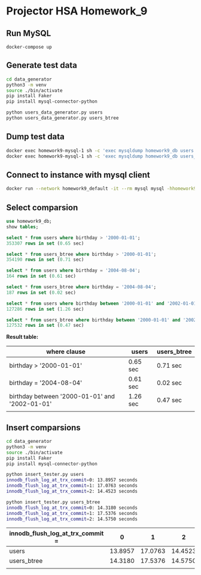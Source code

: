 # Projector HSA Homework_9

## Run MySQL
```
docker-compose up
```

## Generate test data

```sh
cd data_generator
python3 -m venv
source ./bin/activate
pip install Faker
pip install mysql-connector-python

python users_data_generator.py users
python users_data_generator.py users_btree
```

## Dump test data
```sh
docker exec homework9-mysql-1 sh -c 'exec mysqldump homework9_db users -uroot -p"password"' > ./sql/users-dump.sql
docker exec homework9-mysql-1 sh -c 'exec mysqldump homework9_db users_btree -uroot -p"password"' > ./sql/users_btree-dump.sql
```

## Connect to instance with mysql client
```sh
docker run --network homework9_default -it --rm mysql mysql -hhomework9-mysql-1 -uroot -ppassword
```

## Select comparsion

```sql
use homework9_db;
show tables;

select * from users where birthday > '2000-01-01';
353307 rows in set (0.65 sec)

select * from users_btree where birthday > '2000-01-01';
354190 rows in set (0.71 sec)

select * from users where birthday = '2004-08-04';
164 rows in set (0.61 sec)

select * from users_btree where birthday = '2004-08-04';
187 rows in set (0.02 sec)

select * from users where birthday between '2000-01-01' and '2002-01-01';
127286 rows in set (1.26 sec)

select * from users_btree where birthday between '2000-01-01' and '2002-01-01';
127532 rows in set (0.47 sec)
```

**Result table:**

| where clause                                   | users    | users_btree |
| ---------------------------------------------- | -------- | ----------- |
| birthday > '2000-01-01'                        | 0.65 sec | 0.71 sec    |
| birthday = '2004-08-04'                        | 0.61 sec | 0.02 sec    |
| birthday between '2000-01-01' and '2002-01-01' | 1.26 sec | 0.47 sec    |
|                                                |          |             |

## Insert comparsions

```sh
cd data_generator
python3 -m venv
source ./bin/activate
pip install Faker
pip install mysql-connector-python

python insert_tester.py users
innodb_flush_log_at_trx_commit=0: 13.8957 seconds
innodb_flush_log_at_trx_commit=1: 17.0763 seconds
innodb_flush_log_at_trx_commit=2: 14.4523 seconds

python insert_tester.py users_btree
innodb_flush_log_at_trx_commit=0: 14.3180 seconds
innodb_flush_log_at_trx_commit=1: 17.5376 seconds
innodb_flush_log_at_trx_commit=2: 14.5750 seconds
```

| innodb_flush_log_at_trx_commit = | 0       | 1       | 2       |
| -------------------------------- | ------- | ------- | ------- |
| users                            | 13.8957 | 17.0763 | 14.4523 |
| users_btree                      | 14.3180 | 17.5376 | 14.5750 |
|                                  |         |         |         |